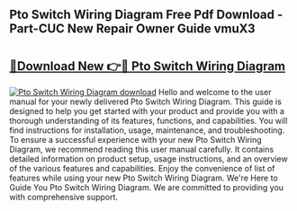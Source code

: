 ## Pto Switch Wiring Diagram Free Pdf Download - Part-CUC New Repair Owner Guide vmuX3

# <h2><a href="http://dfkz9v.blite.top/?on=Pto+Switch+Wiring+Diagram">🔗Download New 👉🔴 Pto Switch Wiring Diagram</a></h2>

[![Pto Switch Wiring Diagram download](https://i.imgur.com/lujVjoI.png)](http://dfkz9v.blite.top/?on=Pto+Switch+Wiring+Diagram)
Hello and welcome to the user manual for your newly delivered Pto Switch Wiring Diagram. This guide is designed to help you get started with your product and provide you with a thorough understanding of its features, functions, and capabilities. You will find instructions for installation, usage, maintenance, and troubleshooting. To ensure a successful experience with your new Pto Switch Wiring Diagram, we recommend reading this user manual carefully. It contains detailed information on product setup, usage instructions, and an overview of the various features and capabilities. Enjoy the convenience of list of features while using your new Pto Switch Wiring Diagram. We're Here to Guide You Pto Switch Wiring Diagram. We are committed to providing you with comprehensive support.

